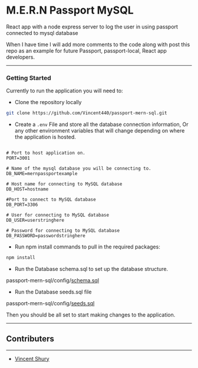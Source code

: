 # M.E.R.N Passport MySQL

React app with a node express server to log the user in using passport connected to mysql database

When I have time I will add more comments to the code along with post this repo as an example for future Passport, passport-local, React app developers. 

---

### Getting Started

Currently to run the application you will need to:

 * Clone the repository locally
```bash
git clone https://github.com/Vincent440/passport-mern-sql.git
```

* Create a `.env` File and store all the database connection information,
Or any other environment variables that will change depending on where the application is hosted. 
```env

# Port to host application on.
PORT=3001

# Name of the mysql database you will be connecting to.
DB_NAME=mernpassportexample

# Host name for connecting to MySQL database
DB_HOST=hostname

#Port to connect to MySQL database
DB_PORT=3306

# User for connecting to MySQL database
DB_USER=userstringhere

# Password for connecting to MySQL database
DB_PASSWORD=passwordstringhere

```

* Run npm install commands to pull in the required packages:
```bash
npm install
```

* Run the Database schema.sql to set up the database structure.

passport-mern-sql/config/[schema.sql](../config/schema.sql)

* Run the Database seeds.sql file

passport-mern-sql/config/[seeds.sql](../config/seeds.sql)

Then you should be all set to start making changes to the application. 

---
## Contributers
---
* [Vincent Shury](https://vincent440.github.io/)